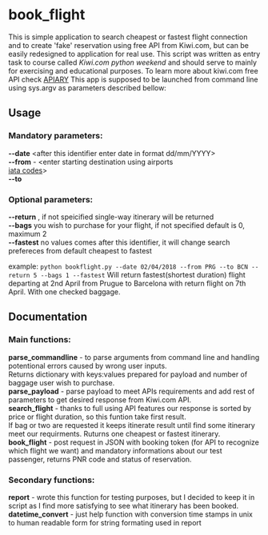 # book_flight

This is simple application to search cheapest or fastest flight connection and to create 'fake'
reservation using free API from  Kiwi.com, but can be easily redesigned to application for real use. 
This script was written as entry task to course called _Kiwi.com_ _python_ _weekend_
and should serve to mainly for exercising and educational purposes. To learn more about kiwi.com free API check
[APIARY](https://skypickerpublicapi.docs.apiary.io/#reference/flights) This app is supposed to be launched from command line
using sys.argv as parameters described bellow:

## Usage

### Mandatory parameters:
**--date** <after this identifier enter date in format dd/mm/YYYY>  
**--from** - <enter starting destination using airports   
[iata codes](https://en.wikipedia.org/wiki/IATA_airport_code)>  
**--to** <final destination in iatacode>  

### Optional parameters:
**--return** <number of nights you wish to spent in destination>, if not speicified single-way itinerary will be returned  
**--bags** <number of checked baggage> you wish to purchase for your flight, if not specified default is 0, maximum 2  
**--fastest** no values comes after this identifier, it will change search prefereces from default cheapest to fastest  

example:
```python bookflight.py --date 02/04/2018 --from PRG --to BCN --return 5 --bags 1 --fastest```
Will return fastest(shortest duration) flight departing at 2nd April from Prugue to Barcelona with return flight on 7th April.
With one checked baggage.

## Documentation

### Main functions:  
**parse_commandline** - to parse arguments from command line and handling potentional errors caused by wrong user inputs.  
Returns dictionary with keys:values prepared for payload and number of baggage user wish to purchase.  
**parse_payload** - parse payload to meet APIs requirements and add rest of parameters to get desired response from Kiwi.com API.  
**search_flight** - thanks to full using API features our response is sorted by price or flight duration, so this funtion take first result.  
If bag or  two are requested it keeps itinerate result until find some itinerary meet our requirments. Ruturns one cheapest or fastest
itinerary.
**book_flight** - post request in JSON with booking token (for API to recognize which flight we want) and mandatory informations about
our test passenger, returns PNR code and status of reservation.  

### Secondary functions:  
**report** - wrote this function for testing purposes, but I decided to keep it in script as I find more satisfying to see what itinerary has been booked.  
**datetime_convert** - just help function with conversion time stamps in unix to human readable form for string formating used in report
